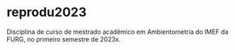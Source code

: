 # reprodu2023
Disciplina de curso de mestrado acadêmico em Ambientometria do IMEF da FURG, no primeiro semestre de 2023x.
